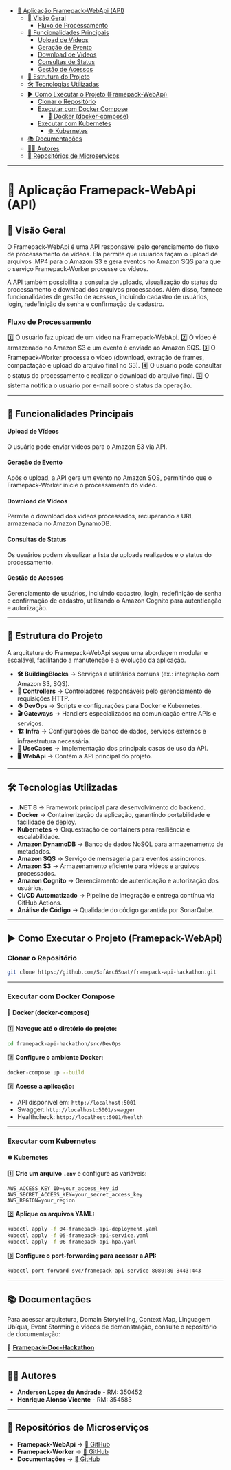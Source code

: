 - [📌 Aplicação Framepack-WebApi (API)](#-aplicação-framepack-webapi-api)
  - [📖 Visão Geral](#-visão-geral)
    - [Fluxo de Processamento](#fluxo-de-processamento)
  - [🚀 Funcionalidades Principais](#-funcionalidades-principais)
      - [Upload de Vídeos](#upload-de-vídeos)
      - [Geração de Evento](#geração-de-evento)
      - [Download de Vídeos](#download-de-vídeos)
      - [Consultas de Status](#consultas-de-status)
      - [Gestão de Acessos](#gestão-de-acessos)
  - [📁 Estrutura do Projeto](#-estrutura-do-projeto)
  - [🛠 Tecnologias Utilizadas](#-tecnologias-utilizadas)
  - [▶️ Como Executar o Projeto (Framepack-WebApi)](#️-como-executar-o-projeto-framepack-webapi)
    - [Clonar o Repositório](#clonar-o-repositório)
    - [Executar com Docker Compose](#executar-com-docker-compose)
      - [🐳 Docker (docker-compose)](#-docker-docker-compose)
    - [Executar com Kubernetes](#executar-com-kubernetes)
      - [☸️ Kubernetes](#️-kubernetes)
  - [📚 Documentações](#-documentações)
  - [👨‍💻 Autores](#-autores)
  - [🔗 Repositórios de Microserviços](#-repositórios-de-microserviços)

---

# 📌 Aplicação Framepack-WebApi (API)

## 📖 Visão Geral
O Framepack-WebApi é uma API responsável pelo gerenciamento do fluxo de processamento de vídeos. Ela permite que usuários façam o upload de arquivos .MP4 para o Amazon S3 e gera eventos no Amazon SQS para que o serviço Framepack-Worker processe os vídeos.

A API também possibilita a consulta de uploads, visualização do status do processamento e download dos arquivos processados. Além disso, fornece funcionalidades de gestão de acessos, incluindo cadastro de usuários, login, redefinição de senha e confirmação de cadastro.

### Fluxo de Processamento
1️⃣ O usuário faz upload de um vídeo na Framepack-WebApi.
2️⃣ O vídeo é armazenado no Amazon S3 e um evento é enviado ao Amazon SQS.
3️⃣ O Framepack-Worker processa o vídeo (download, extração de frames, compactação e upload do arquivo final no S3).
4️⃣ O usuário pode consultar o status do processamento e realizar o download do arquivo final.
5️⃣ O sistema notifica o usuário por e-mail sobre o status da operação.

---

## 🚀 Funcionalidades Principais

#### Upload de Vídeos
O usuário pode enviar vídeos para o Amazon S3 via API.

#### Geração de Evento
Após o upload, a API gera um evento no Amazon SQS, permitindo que o Framepack-Worker inicie o processamento do vídeo.

#### Download de Vídeos
Permite o download dos vídeos processados, recuperando a URL armazenada no Amazon DynamoDB.

#### Consultas de Status
Os usuários podem visualizar a lista de uploads realizados e o status do processamento.

#### Gestão de Acessos
Gerenciamento de usuários, incluindo cadastro, login, redefinição de senha e confirmação de cadastro, utilizando o Amazon Cognito para autenticação e autorização.

---

## 📁 Estrutura do Projeto

A arquitetura do Framepack-WebApi segue uma abordagem modular e escalável, facilitando a manutenção e a evolução da aplicação.

- **🛠 BuildingBlocks** → Serviços e utilitários comuns (ex.: integração com Amazon S3, SQS).
- **📡 Controllers** → Controladores responsáveis pelo gerenciamento de requisições HTTP.
- **⚙️ DevOps** → Scripts e configurações para Docker e Kubernetes.
- **🎬 Gateways** → Handlers especializados na comunicação entre APIs e serviços.
- **🏗 Infra** → Configurações de banco de dados, serviços externos e infraestrutura necessária.
- **📌 UseCases** → Implementação dos principais casos de uso da API.
- **🖥 WebApi** → Contém a API principal do projeto.

---

## 🛠 Tecnologias Utilizadas

- **.NET 8** → Framework principal para desenvolvimento do backend.
- **Docker** → Containerização da aplicação, garantindo portabilidade e facilidade de deploy.
- **Kubernetes** → Orquestração de containers para resiliência e escalabilidade.
- **Amazon DynamoDB** → Banco de dados NoSQL para armazenamento de metadados.
- **Amazon SQS** → Serviço de mensageria para eventos assíncronos.
- **Amazon S3** → Armazenamento eficiente para vídeos e arquivos processados.
- **Amazon Cognito** → Gerenciamento de autenticação e autorização dos usuários.
- **CI/CD Automatizado** → Pipeline de integração e entrega contínua via GitHub Actions.
- **Análise de Código** → Qualidade do código garantida por SonarQube.

---

## ▶️ Como Executar o Projeto (Framepack-WebApi)

### Clonar o Repositório
```sh
git clone https://github.com/SofArc6Soat/framepack-api-hackathon.git
```

---

### Executar com Docker Compose
#### 🐳 Docker (docker-compose)
1️⃣ **Navegue até o diretório do projeto:**
```sh
cd framepack-api-hackathon/src/DevOps
```
2️⃣ **Configure o ambiente Docker:**
```sh
docker-compose up --build
```
3️⃣ **Acesse a aplicação:**
- API disponível em: `http://localhost:5001`
- Swagger: `http://localhost:5001/swagger`
- Healthcheck: `http://localhost:5001/health`

---

### Executar com Kubernetes
#### ☸️ Kubernetes
1️⃣ **Crie um arquivo `.env`** e configure as variáveis:
```plaintext
AWS_ACCESS_KEY_ID=your_access_key_id
AWS_SECRET_ACCESS_KEY=your_secret_access_key
AWS_REGION=your_region
```
2️⃣ **Aplique os arquivos YAML:**
```sh
kubectl apply -f 04-framepack-api-deployment.yaml
kubectl apply -f 05-framepack-api-service.yaml
kubectl apply -f 06-framepack-api-hpa.yaml
```
3️⃣ **Configure o port-forwarding para acessar a API:**
```sh
kubectl port-forward svc/framepack-api-service 8080:80 8443:443
```

---

## 📚 Documentações
Para acessar arquitetura, Domain Storytelling, Context Map, Linguagem Ubíqua, Event Storming e vídeos de demonstração, consulte o repositório de documentação:

🔗 **[Framepack-Doc-Hackathon](https://github.com/SofArc6Soat/framepack-doc-hackathon)**

---

## 👨‍💻 Autores

- **Anderson Lopez de Andrade** - RM: 350452
- **Henrique Alonso Vicente** - RM: 354583

---

## 🔗 Repositórios de Microserviços

- **Framepack-WebApi** → [🔗 GitHub](https://github.com/SofArc6Soat/framepack-api-hackathon)
- **Framepack-Worker** → [🔗 GitHub](https://github.com/SofArc6Soat/framepack-worker-hackathon)
- **Documentações** → [🔗 GitHub](https://github.com/SofArc6Soat/framepack-doc-hackathon)

